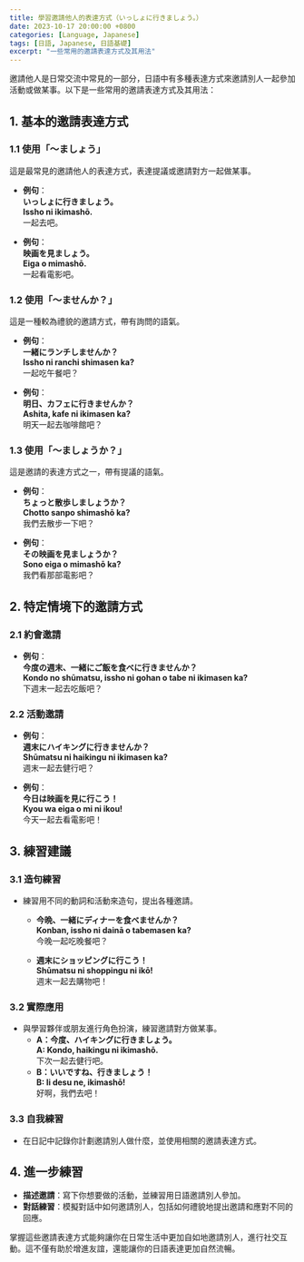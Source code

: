 ```yaml
---
title: 學習邀請他人的表達方式（いっしょに行きましょう。）
date: 2023-10-17 20:00:00 +0800
categories: [Language, Japanese]
tags: [日語, Japanese, 日語基礎] 
excerpt: "一些常用的邀請表達方式及其用法"
---
```


邀請他人是日常交流中常見的一部分，日語中有多種表達方式來邀請別人一起參加活動或做某事。以下是一些常用的邀請表達方式及其用法：

## **1. 基本的邀請表達方式**

### **1.1 使用「〜ましょう」**
這是最常見的邀請他人的表達方式，表達提議或邀請對方一起做某事。

- **例句**：  
  **いっしょに行きましょう。**  
  **Issho ni ikimashō.**  
  一起去吧。

- **例句**：  
  **映画を見ましょう。**  
  **Eiga o mimashō.**  
  一起看電影吧。

### **1.2 使用「〜ませんか？」**
這是一種較為禮貌的邀請方式，帶有詢問的語氣。

- **例句**：  
  **一緒にランチしませんか？**  
  **Issho ni ranchi shimasen ka?**  
  一起吃午餐吧？

- **例句**：  
  **明日、カフェに行きませんか？**  
  **Ashita, kafe ni ikimasen ka?**  
  明天一起去咖啡館吧？

### **1.3 使用「〜ましょうか？」**
這是邀請的表達方式之一，帶有提議的語氣。

- **例句**：  
  **ちょっと散歩しましょうか？**  
  **Chotto sanpo shimashō ka?**  
  我們去散步一下吧？

- **例句**：  
  **その映画を見ましょうか？**  
  **Sono eiga o mimashō ka?**  
  我們看那部電影吧？

## **2. 特定情境下的邀請方式**

### **2.1 約會邀請**
- **例句**：  
  **今度の週末、一緒にご飯を食べに行きませんか？**  
  **Kondo no shūmatsu, issho ni gohan o tabe ni ikimasen ka?**  
  下週末一起去吃飯吧？

### **2.2 活動邀請**
- **例句**：  
  **週末にハイキングに行きませんか？**  
  **Shūmatsu ni haikingu ni ikimasen ka?**  
  週末一起去健行吧？

- **例句**：  
  **今日は映画を見に行こう！**  
  **Kyou wa eiga o mi ni ikou!**  
  今天一起去看電影吧！

## **3. 練習建議**

### **3.1 造句練習**
- 練習用不同的動詞和活動來造句，提出各種邀請。
  - **今晩、一緒にディナーを食べませんか？**  
    **Konban, issho ni dainā o tabemasen ka?**  
    今晚一起吃晚餐吧？

  - **週末にショッピングに行こう！**  
    **Shūmatsu ni shoppingu ni ikō!**  
    週末一起去購物吧！

### **3.2 實際應用**
- 與學習夥伴或朋友進行角色扮演，練習邀請對方做某事。
  - **A：今度、ハイキングに行きましょう。**  
    **A: Kondo, haikingu ni ikimashō.**  
    下次一起去健行吧。
  - **B：いいですね、行きましょう！**  
    **B: Ii desu ne, ikimashō!**  
    好啊，我們去吧！

### **3.3 自我練習**
- 在日記中記錄你計劃邀請別人做什麼，並使用相關的邀請表達方式。

## **4. 進一步練習**

- **描述邀請**：寫下你想要做的活動，並練習用日語邀請別人參加。
- **對話練習**：模擬對話中如何邀請別人，包括如何禮貌地提出邀請和應對不同的回應。

掌握這些邀請表達方式能夠讓你在日常生活中更加自如地邀請別人，進行社交互動。這不僅有助於增進友誼，還能讓你的日語表達更加自然流暢。
